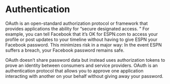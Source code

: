 # Authentication

OAuth is an open-standard authorization protocol or framework that provides applications the ability for “secure designated access.
” For example, you can tell Facebook that it’s OK for ESPN.com to access your profile or post updates to your timeline without having to give ESPN your Facebook password. 
This minimizes risk in a major way: In the event ESPN suffers a breach, your Facebook password remains safe.

OAuth doesn’t share password data but instead uses authorization tokens to prove an identity between consumers and service providers. 
OAuth is an authentication protocol that allows you to approve one application interacting with another on your behalf without giving away your password.
